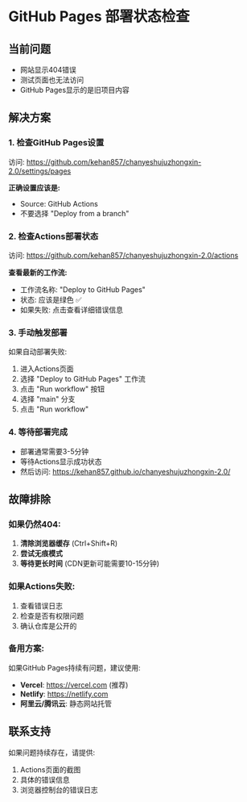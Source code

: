 # GitHub Pages 部署状态检查

## 当前问题
- 网站显示404错误
- 测试页面也无法访问
- GitHub Pages显示的是旧项目内容

## 解决方案

### 1. 检查GitHub Pages设置
访问: https://github.com/kehan857/chanyeshujuzhongxin-2.0/settings/pages

**正确设置应该是:**
- Source: GitHub Actions
- 不要选择 "Deploy from a branch"

### 2. 检查Actions部署状态
访问: https://github.com/kehan857/chanyeshujuzhongxin-2.0/actions

**查看最新的工作流:**
- 工作流名称: "Deploy to GitHub Pages"
- 状态: 应该是绿色 ✅
- 如果失败: 点击查看详细错误信息

### 3. 手动触发部署
如果自动部署失败:
1. 进入Actions页面
2. 选择 "Deploy to GitHub Pages" 工作流
3. 点击 "Run workflow" 按钮
4. 选择 "main" 分支
5. 点击 "Run workflow"

### 4. 等待部署完成
- 部署通常需要3-5分钟
- 等待Actions显示成功状态
- 然后访问: https://kehan857.github.io/chanyeshujuzhongxin-2.0/

## 故障排除

### 如果仍然404:
1. **清除浏览器缓存** (Ctrl+Shift+R)
2. **尝试无痕模式**
3. **等待更长时间** (CDN更新可能需要10-15分钟)

### 如果Actions失败:
1. 查看错误日志
2. 检查是否有权限问题
3. 确认仓库是公开的

### 备用方案:
如果GitHub Pages持续有问题，建议使用:
- **Vercel**: https://vercel.com (推荐)
- **Netlify**: https://netlify.com
- **阿里云/腾讯云**: 静态网站托管

## 联系支持
如果问题持续存在，请提供:
1. Actions页面的截图
2. 具体的错误信息
3. 浏览器控制台的错误日志
